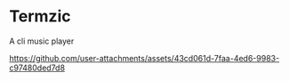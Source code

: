 # Termzic
A cli music player

https://github.com/user-attachments/assets/43cd061d-7faa-4ed6-9983-c97480ded7d8


